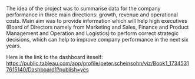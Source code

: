 The  idea of the project was to summarise data  for the company performance in three main directions: growth, revenue and operational costs. Main aim was to provide information which will help high executives (Board of Directors namely from  Marketing and Sales,  Finance and Product Management and Operation and Logistics) to perform correct strategic decisions, which can help to improve company performance in the next six years.

Here is the link to the dashboard iteself:
https://public.tableau.com/app/profile/peter.scheinsohn/viz/Book1_17345317615140/Dashboard1?publish=yes




